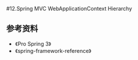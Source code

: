 #12.Spring MVC WebApplicationContext Hierarchy

## 参考资料
  
* 《Pro Spring 3》
* 《spring-framework-reference》

